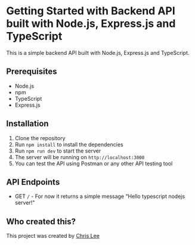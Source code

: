 # Getting Started with Backend API built with Node.js, Express.js and TypeScript
This is a simple backend API built with Node.js, Express.js and TypeScript. 

## Prerequisites
- Node.js
- npm
- TypeScript
- Express.js

## Installation
1. Clone the repository
2. Run `npm install` to install the dependencies
3. Run `npm run dev` to start the server
4. The server will be running on `http://localhost:3000`
5. You can test the API using Postman or any other API testing tool

## API Endpoints
- GET `/` - For now it returns a simple message "Hello typescript nodejs server!"

## Who created this?
This project was created by [Chris Lee](https://www.linkedin.com/in/teihyung/)